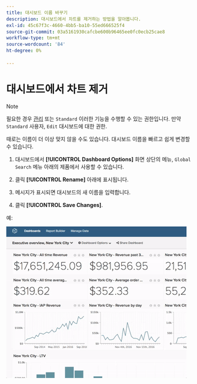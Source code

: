 ```yaml
---
title: 대시보드 이름 바꾸기
description: 대시보드에서 차트를 제거하는 방법을 알아봅니다.
exl-id: 45c67f3c-4660-4bb5-ba10-55ed666525f4
source-git-commit: 03a5161930cafcbe600b96465ee0fc0ecb25cae8
workflow-type: tm+mt
source-wordcount: '84'
ht-degree: 0%

---
```


# 대시보드에서 차트 제거

>[!NOTE]
>
>필요한 경우 [관리](../../administrator/user-management/user-management.md) 또는 `Standard` 이러한 기능을 수행할 수 있는 권한입니다. 만약 `Standard` 사용자, `Edit` 대시보드에 대한 권한.

때로는 이름이 더 이상 맞지 않을 수도 있습니다. 대시보드 이름을 빠르고 쉽게 변경할 수 있습니다.

1. 대시보드에서 **[!UICONTROL Dashboard Options]** 화면 상단의 메뉴, `Global Search` 메뉴 아래의 제품에서 사용할 수 있습니다.

1. 클릭 **[!UICONTROL Rename]** 아래에 표시됩니다.

1. 메시지가 표시되면 대시보드의 새 이름을 입력합니다.

1. 클릭 **[!UICONTROL Save Changes]**.

예:

![대시보드 이름 바꾸기](../../assets/renaming-dboard.gif)
